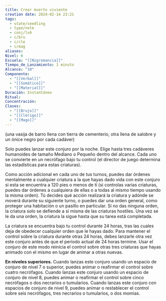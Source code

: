 ```yaml
---
title: Crear muerto viviente
creation date: 2024-02-14 23:21
tags:
  - state/seedling
  - type/note
  - conj/lv6
  - c/bru
  - c/cle
  - c/mag
aliases: 
Nivel: 6
Escuela: "[[Nigromancia]]"
Tiempo_de_Lanzamiento: 1 minuto
Alcance: "10"
Componente:
  - "[[Verbal]]"
  - "[[Somático]]"
  - "[[Material]]"
Duración: Instantáneo
Ritual: 
Concentración: 
Clases:
  - "[[Brujo]]"
  - "[[Clérigo]]"
  - "[[Mago]]"
---
```

(una vasija de barro llena con tierra de cementerio, otra llena de salobre y un ónice negro por cada cadáver)

Solo puedes lanzar este conjuro por la noche. Elige hasta tres cadáveres humanoides de tamaño Mediano o Pequeño dentro del alcance. Cada uno se convierte en un necrófago bajo tu control (el director de juego determina las estadísticas para estas criaturas).

Como acción adicional en cada uno de tus turnos, puedes dar órdenes mentalmente a cualquier criatura a la que hayas dado vida con este conjuro si esta se encuentra a 120 pies o menos de ti (si controlas varias criaturas, puedes dar órdenes a cualquiera de ellas o a todas al mismo tiempo usando la misma orden). Tú decides qué acción realizará la criatura y adónde se moverá durante su siguiente turno, o puedes dar una orden general, como proteger una habitación o un pasillo en particular. Si no das ninguna orden, la criatura solo se defiende a sí misma de las criaturas hostiles. Una vez se le da una orden, la criatura la sigue hasta que su tarea está completada.

La criatura se encuentra bajo tu control durante 24 horas, tras las cuales deja de obedecer cualquier orden que le hayas dado. Para mantener el control sobre la criatura durante otras 24 horas, debes lanzarle otra vez este conjuro antes de que el periodo actual de 24 horas termine. Usar el conjuro de este modo reinicia el control sobre otras tres criaturas que hayas animado con el mismo en lugar de animar a otras nuevas.

**En niveles superiores.** Cuando lanzas este conjuro usando un espacio de conjuro de nivel 7 o superior, puedes animar o reafirmar el control sobre cuatro necrófagos. Cuando lanzas este conjuro usando un espacio de conjuro de nivel 8, puedes animar o reafirmar el control sobre cinco necrófagos o dos necrarios o tumularios. Cuando lanzas este conjuro con espacios de conjuro de nivel 9, puedes animar o restablecer el control sobre seis necrófagos, tres necrarios o tumularios, o dos momias.